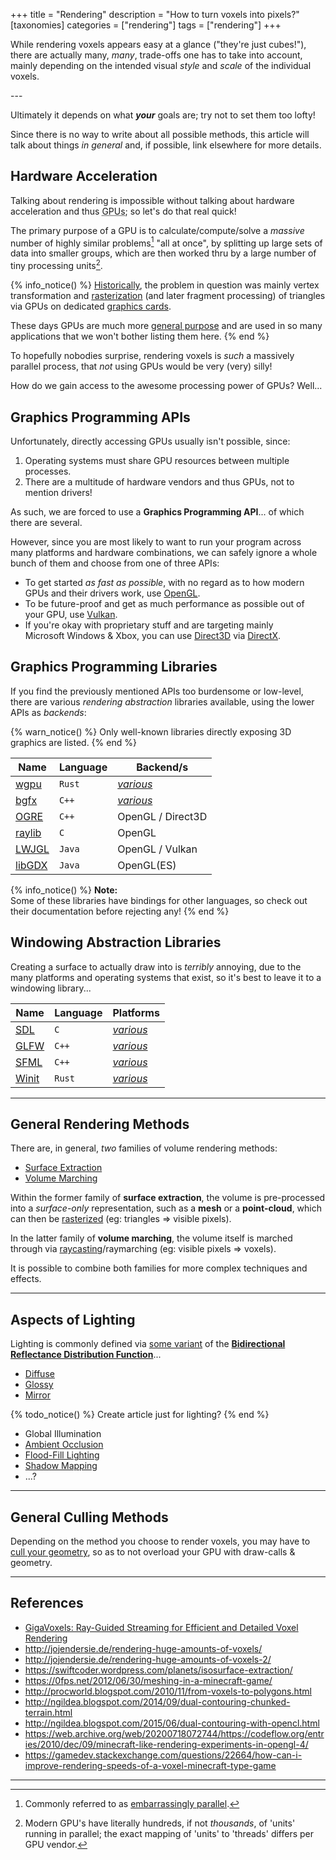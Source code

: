 +++
title = "Rendering"
description = "How to turn voxels into pixels?"
[taxonomies]
categories = ["rendering"]
tags = ["rendering"]
+++

While rendering voxels appears easy at a glance ("they're just cubes!"),
there are actually many, *many*, trade-offs one has to take into account,
mainly depending on the intended visual *style* and *scale* of the individual voxels.

<!-- more --> ---

Ultimately it depends on what ***your*** goals are; try not to set them too lofty!

Since there is no way to write about all possible methods, this article will talk about things *in general* and, if possible, link elsewhere for more details.

## Hardware Acceleration

Talking about rendering is impossible without talking about hardware acceleration
and thus <abbr title="Graphics Processing Units">GPUs</abbr>; so let's do that real quick!

The primary purpose of a GPU is to calculate/compute/solve a *massive* number of highly similar problems[^embarassinglyparallel] "all at once",
by splitting up large sets of data into smaller groups, which are then worked thru by a large number of tiny processing units[^gpumanycores].

{% info_notice() %}
[Historically](https://en.wikipedia.org/wiki/Graphics_processing_unit#History),
the problem in question was mainly vertex transformation and [rasterization](https://en.wikipedia.org/wiki/Rasterisation)
(and later fragment processing) of triangles via GPUs on dedicated [graphics cards](https://en.wikipedia.org/wiki/Graphics_card).

These days GPUs are much more [general purpose](https://en.wikipedia.org/wiki/General-purpose_computing_on_graphics_processing_units)
and are used in so many applications that we won't bother listing them here.
{% end %}

To hopefully nobodies surprise, rendering voxels is *such* a massively parallel process, that *not* using GPUs would be very (very) silly!

How do we gain access to the awesome processing power of GPUs? Well...

## Graphics Programming APIs

Unfortunately, directly accessing GPUs usually isn't possible, since:

1. Operating systems must share GPU resources between multiple processes.
2. There are a multitude of hardware vendors and thus GPUs, not to mention drivers!

As such, we are forced to use a **Graphics&nbsp;Programming&nbsp;API**... of which there are several.

However, since you are most likely to want to run your program across many platforms and hardware combinations,
we can safely ignore a whole bunch of them and choose from one of three APIs:

- To get started *as fast as possible*, with no regard as to how modern GPUs and their drivers work, use [OpenGL](/wiki/opengl).
- To be future-proof and get as much performance as possible out of your GPU, use [Vulkan](/wiki/vulkan).
- If you're okay with proprietary stuff and are targeting mainly Microsoft&nbsp;Windows & Xbox, you can use [Direct3D](https://en.wikipedia.org/wiki/Direct3D) via [DirectX](https://en.wikipedia.org/wiki/DirectX).

## Graphics Programming Libraries

If you find the previously mentioned APIs too burdensome or low-level,
there are various *rendering abstraction* libraries available,
using the lower APIs as *backends*:

{% warn_notice() %}
Only well-known libraries directly exposing 3D graphics are listed.
{% end %}

| Name | Language | Backend/s |
|------|----------|-----------|
| [wgpu](https://wgpu.rs/) | `Rust` | [*various*](https://github.com/gfx-rs/wgpu#supported-platforms) |
| [bgfx](https://github.com/bkaradzic/bgfx) | `C++` | [*various*](https://bkaradzic.github.io/bgfx/overview.html#supported-rendering-backends) |
| [OGRE](https://ogrecave.github.io/ogre/) | `C++` | OpenGL / Direct3D |
| [raylib](https://www.raylib.com/) | `C` | OpenGL |
| [LWJGL](https://www.lwjgl.org/) | `Java` | OpenGL / Vulkan |
| [libGDX](https://libgdx.com/) | `Java` | OpenGL(ES) |

{% info_notice() %}
**Note:**  
Some of these libraries have bindings for other languages,
so check out their documentation before rejecting any!
{% end %}

## Windowing Abstraction Libraries

Creating a surface to actually draw into is *terribly* annoying,
due to the many platforms and operating systems that exist,
so it's best to leave it to a windowing library...

| Name | Language | Platforms |
|------|----------|-----------|
| [SDL](https://www.libsdl.org/)  | `C` | [*various*](https://wiki.libsdl.org/SDL2/FAQGeneral#what_platforms_are_supported) |
| [GLFW](https://www.glfw.org/) | `C++` | [*various*](https://www.glfw.org/faq.html#14---what-platforms-are-supported-by-glfw) |
| [SFML](https://www.sfml-dev.org/) | `C++` | [*various*](https://www.sfml-dev.org/faq.php#grl-platforms) |
| [Winit](https://github.com/rust-windowing/winit) | `Rust` | [*various*](https://github.com/rust-windowing/winit/blob/master/FEATURES.md) |


---

## General Rendering Methods

There are, in general, *two* families of volume rendering methods:

<ul class="exclusive-choice-set" aria-label="volume rendering methods">
  <li><a href="/wiki/surface-extraction">Surface Extraction</a></li>
  <li><a href="/wiki/volume-marching">Volume Marching</a></li>
</ul>

Within the former family of **surface extraction**,
the volume is pre-processed into a *surface-only* representation,
such as a **mesh** or a **point-cloud**,
which can then be [rasterized](https://en.wikipedia.org/wiki/Rasterisation) (eg: triangles ⇒ visible pixels).

In the latter family of **volume marching**, the volume itself is marched through via [raycasting](/wiki/raycasting)/raymarching (eg: visible pixels ⇒ voxels).

It is possible to combine both families for more complex techniques and effects.

---

## Aspects of Lighting

Lighting is commonly defined via [some variant](https://en.wikipedia.org/wiki/Bidirectional_reflectance_distribution_function#Models) of the [**Bidirectional Reflectance Distribution Function**](https://en.wikipedia.org/wiki/Bidirectional_reflectance_distribution_function)...

<ul class="exclusive-choice-set" aria-label="brdf aspects">
  <li><a href="#aspects-of-lighting">Diffuse</a></li>
  <li><a href="#aspects-of-lighting">Glossy</a></li>
  <li><a href="#aspects-of-lighting">Mirror</a></li>
</ul>

{% todo_notice() %} Create article just for lighting? {% end %}

- Global Illumination
- [Ambient Occlusion](https://0fps.net/2013/07/03/ambient-occlusion-for-minecraft-like-worlds/)
- [Flood-Fill Lighting](https://web.archive.org/web/20210429192404/https://www.seedofandromeda.com/blogs/29-fast-flood-fill-lighting-in-a-blocky-voxel-game-pt-1)
- [Shadow Mapping](https://learnopengl.com/Advanced-Lighting/Shadows/Shadow-Mapping)
- ...?

---

## General Culling Methods

Depending on the method you choose to render voxels,
you may have to [cull your geometry](/wiki/culling),
so as to not overload your GPU with draw-calls & geometry.

---

## References

- [GigaVoxels: Ray-Guided Streaming for Efficient and Detailed Voxel Rendering](https://artis.inrialpes.fr/Publications/2009/CNLE09/)
- <http://jojendersie.de/rendering-huge-amounts-of-voxels/>
- <http://jojendersie.de/rendering-huge-amounts-of-voxels-2/>
- <https://swiftcoder.wordpress.com/planets/isosurface-extraction/>
- <https://0fps.net/2012/06/30/meshing-in-a-minecraft-game/>
- <http://procworld.blogspot.com/2010/11/from-voxels-to-polygons.html>
- <http://ngildea.blogspot.com/2014/09/dual-contouring-chunked-terrain.html>
- <http://ngildea.blogspot.com/2015/06/dual-contouring-with-opencl.html>
- <https://web.archive.org/web/20200718072744/https://codeflow.org/entries/2010/dec/09/minecraft-like-rendering-experiments-in-opengl-4/>
- <https://gamedev.stackexchange.com/questions/22664/how-can-i-improve-rendering-speeds-of-a-voxel-minecraft-type-game>

---

[^embarassinglyparallel]: Commonly referred to as [embarrassingly parallel](https://en.wikipedia.org/wiki/Embarrassingly_parallel).

[^gpumanycores]: Modern GPU's have literally hundreds, if not *thousands*, of 'units' running in parallel; the exact mapping of 'units' to 'threads' differs per GPU vendor.
